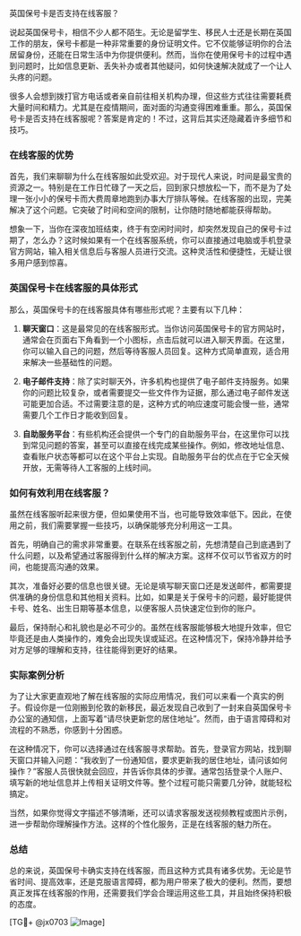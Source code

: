 英国保号卡是否支持在线客服？

说起英国保号卡，相信不少人都不陌生。无论是留学生、移民人士还是长期在英国工作的朋友，保号卡都是一种非常重要的身份证明文件。它不仅能够证明你的合法居留身份，还能在日常生活中为你提供便利。然而，当你在使用保号卡的过程中遇到问题时，比如信息更新、丢失补办或者其他疑问，如何快速解决就成了一个让人头疼的问题。

很多人会想到拨打官方电话或者亲自前往相关机构办理，但这些方式往往需要耗费大量时间和精力。尤其是在疫情期间，面对面的沟通变得困难重重。那么，英国保号卡是否支持在线客服呢？答案是肯定的！不过，这背后其实还隐藏着许多细节和技巧。

### 在线客服的优势

首先，我们来聊聊为什么在线客服如此受欢迎。对于现代人来说，时间是最宝贵的资源之一。特别是在工作日忙碌了一天之后，回到家只想放松一下，而不是为了处理一张小小的保号卡而大费周章地跑到办事大厅排队等候。在线客服的出现，完美解决了这个问题。它突破了时间和空间的限制，让你随时随地都能获得帮助。

想象一下，当你在深夜加班结束，终于有空闲时间时，却突然发现自己的保号卡过期了，怎么办？这时候如果有一个在线客服系统，你可以直接通过电脑或手机登录官方网站，输入相关信息后与客服人员进行交流。这种灵活性和便捷性，无疑让很多用户感到惊喜。

### 英国保号卡在线客服的具体形式

那么，英国保号卡的在线客服具体有哪些形式呢？主要有以下几种：

1. **聊天窗口**：这是最常见的在线客服形式。当你访问英国保号卡的官方网站时，通常会在页面右下角看到一个小图标，点击后就可以进入聊天界面。在这里，你可以输入自己的问题，然后等待客服人员回复。这种方式简单直观，适合用来解决一些基础性的问题。

2. **电子邮件支持**：除了实时聊天外，许多机构也提供了电子邮件支持服务。如果你的问题比较复杂，或者需要提交一些文件作为证据，那么通过电子邮件发送可能更加合适。不过需要注意的是，这种方式的响应速度可能会慢一些，通常需要几个工作日才能收到回复。

3. **自助服务平台**：有些机构还会提供一个专门的自助服务平台，在这里你可以找到常见问题的答案，甚至可以直接在线完成某些操作。例如，修改地址信息、查看账户状态等都可以在这个平台上实现。自助服务平台的优点在于它全天候开放，无需等待人工客服的上线时间。

### 如何有效利用在线客服？

虽然在线客服听起来很方便，但如果使用不当，也可能导致效率低下。因此，在使用之前，我们需要掌握一些技巧，以确保能够充分利用这一工具。

首先，明确自己的需求非常重要。在联系在线客服之前，先想清楚自己到底遇到了什么问题，以及希望通过客服得到什么样的解决方案。这样不仅可以节省双方的时间，也能提高沟通的效果。

其次，准备好必要的信息也很关键。无论是填写聊天窗口还是发送邮件，都需要提供准确的身份信息和其他相关资料。比如，如果是关于保号卡的问题，最好能提供卡号、姓名、出生日期等基本信息，以便客服人员快速定位到你的账户。

最后，保持耐心和礼貌也是必不可少的。虽然在线客服能够极大地提升效率，但它毕竟还是由人类操作的，难免会出现失误或延迟。在这种情况下，保持冷静并给予对方足够的理解和支持，往往能得到更好的结果。

### 实际案例分析

为了让大家更直观地了解在线客服的实际应用情况，我们可以来看一个真实的例子。假设你是一位刚搬到伦敦的新移民，最近发现自己收到了一封来自英国保号卡办公室的通知信，上面写着“请尽快更新您的居住地址”。然而，由于语言障碍和对流程的不熟悉，你感到十分困惑。

在这种情况下，你可以选择通过在线客服寻求帮助。首先，登录官方网站，找到聊天窗口并输入问题：“我收到了一份通知信，要求更新我的居住地址，请问该如何操作？”客服人员很快就会回应，并告诉你具体的步骤。通常包括登录个人账户、填写新的地址信息并上传相关证明文件等。整个过程可能只需要几分钟，就能轻松搞定。

当然，如果你觉得文字描述不够清晰，还可以请求客服发送视频教程或图片示例，进一步帮助你理解操作方法。这样的个性化服务，正是在线客服的魅力所在。

### 总结

总的来说，英国保号卡确实支持在线客服，而且这种方式具有诸多优势。无论是节省时间、提高效率，还是克服语言障碍，都为用户带来了极大的便利。然而，要想真正发挥在线客服的作用，还需要我们学会合理运用这些工具，并且始终保持积极的态度。

[TG💪+ @jx0703 ![Image](https://github.com/user-attachments/assets/dbca1d08-cadb-493c-b0ec-ad6f7a83f270)]